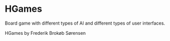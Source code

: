 # HGames

Board game with different types of AI and different types of user interfaces.

HGames by Frederik Brokøb Sørensen
